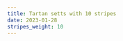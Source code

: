 ```yaml
---
title: Tartan setts with 10 stripes
date: 2023-01-28
stripes_weight: 10
---
```

<no value>

<no value>